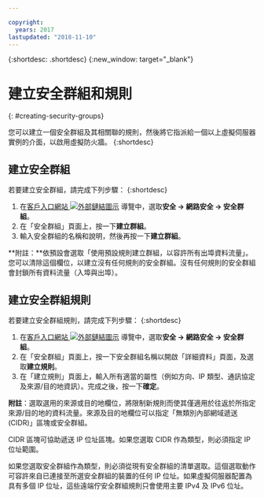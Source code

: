 ```yaml
---

copyright:
  years: 2017
lastupdated: "2018-11-10"
---
```


{:shortdesc: .shortdesc}
{:new_window: target="_blank"}


# 建立安全群組和規則
{: #creating-security-groups}

您可以建立一個安全群組及其相關聯的規則，然後將它指派給一個以上虛擬伺服器實例的介面，以啟用虛擬防火牆。
{:shortdesc}

## 建立安全群組

若要建立安全群組，請完成下列步驟：
{:shortdesc}
 
1. 在[客戶入口網站 ![外部鏈結圖示](../../icons/launch-glyph.svg "外部鏈結圖示")](https://control.softlayer.com/) 導覽中，選取**安全 -> 網路安全 -> 安全群組**。
2. 在「安全群組」頁面上，按一下**建立群組**。
3. 輸入安全群組的名稱和說明，然後再按一下**建立群組**。

**附註：**依預設會選取「使用預設規則建立群組，以容許所有出埠資料流量」。您可以清除這個欄位，以建立沒有任何規則的安全群組。沒有任何規則的安全群組會封鎖所有資料流量（入埠與出埠）。

## 建立安全群組規則

若要建立安全群組規則，請完成下列步驟：
{:shortdesc}

1. 在[客戶入口網站 ![外部鏈結圖示](../../icons/launch-glyph.svg "外部鏈結圖示")](https://control.softlayer.com/) 導覽中，選取**安全 -> 網路安全 -> 安全群組**。
2. 在「安全群組」頁面上，按一下安全群組名稱以開啟「詳細資料」頁面，及選取**建立規則**。
3. 在「建立規則」頁面上，輸入所有適當的屬性（例如方向、IP 類型、通訊協定及來源/目的地資訊）。完成之後，按一下**確定**。

**附註**：選取選用的來源或目的地欄位，將限制新規則而使其僅適用於往返於所指定來源/目的地的資料流量。來源及目的地欄位可以指定「無類別內部網域遞送 (CIDR)」區塊或安全群組。 

CIDR 區塊可協助遞送 IP 位址區塊。如果您選取 CIDR 作為類型，則必須指定 IP 位址範圍。 

如果您選取安全群組作為類型，則必須從現有安全群組的清單選取。這個選取動作可容許來自已連接至所選安全群組的裝置的任何 IP 位址。如果虛擬伺服器配置為具有多個 IP 位址，這些遠端佇安全群組規則只會使用主要 IPv4 及 IPv6 位址。
